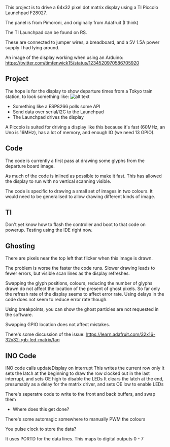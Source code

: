 This project is to drive a 64x32 pixel dot matrix display using a TI Piccolo Launchpad F28027.

The panel is from Pimoroni, and originally from Adafruit (I think)

The TI Launchpad can be found on RS.

These are connected to jumper wires, a breadboard, and a 5V 1.5A power supply I had lying around.

An image of the display working when using an Arduino: https://twitter.com/timfenwick15/status/1234520970586705920

## Project
The hope is for the display to show departure times from a Tokyo train station, to look something like:
![alt text](https://youinjapan.net/transportation/pics/japan-train-board.jpg "A Japanese departure board")

- Something like a ESP8266 polls some API
- Send data over serial/I2C to the Launchpad
- The Launchpad drives the display

A Piccolo is suited for driving a display like this because it's fast (60MHz, an Uno is 16MHz), has a lot of memory, and enough IO (we need 13 GPIO).

## Code
The code is currently a first pass at drawing some glyphs from the departure board image.

As much of the code is inlined as possible to make it fast. This has allowed the display to run with no vertical scanning visible.

The code is specific to drawing a small set of images in two colours. It would need to be generalised to allow drawing different kinds of image.

## TI
Don't yet know how to flash the controller and boot to that code on powerup. Testing using the IDE right now.

## Ghosting
There are pixels near the top left that flicker when this image is drawn.

The problem is worse the faster the code runs. Slower drawing leads to fewer errors, but visible scan lines as the display refreshes.

Swapping the glyph positions, colours, reducing the number of glyphs drawn do not affect the location of the present of ghost pixels. So far only the refresh rate of the display seems to affect error rate. Using delays in the code does not seem to reduce error rate though.

Using breakpoints, you can show the ghost particles are not requested in the software.

Swapping GPIO location does not affect mistakes.

There's some discussion of the issue: https://learn.adafruit.com/32x16-32x32-rgb-led-matrix/faq

## INO Code

INO code calls updateDisplay on interrupt
This writes the current row only
It sets the latch at the beginning to draw the row clocked out in the last interrupt, and sets OE high to disable the LEDs
It clears the latch at the end, presumably as a delay for the matrix driver, and sets OE low to enable LEDs

There's seperatre code to write to the front and back buffers, and swap them
  - Where does this get done?

  There's some automagic somewhere to manually PWM the colours

  You pulse clock to store the data?

  It uses PORTD for the data lines. This maps to digital outputs 0 - 7

